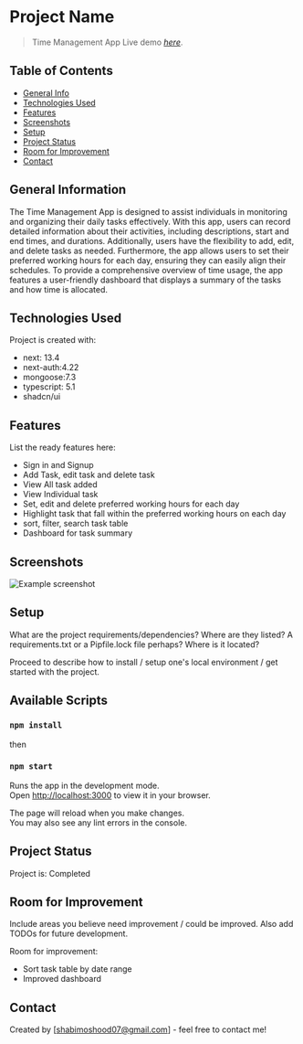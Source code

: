 # Project Name
> Time Management App
> Live demo [_here_](https://time-management-app-next-js.vercel.app/).

## Table of Contents
* [General Info](#general-information)
* [Technologies Used](#technologies-used)
* [Features](#features)
* [Screenshots](#screenshots)
* [Setup](#setup)
* [Project Status](#project-status)
* [Room for Improvement](#room-for-improvement)
* [Contact](#contact)


## General Information
The Time Management App is designed to assist individuals in monitoring and organizing their daily tasks effectively. With this app, users can record detailed information about their activities, including descriptions, start and end times, and durations. Additionally, users have the flexibility to add, edit, and delete tasks as needed. Furthermore, the app allows users to set their preferred working hours for each day, ensuring they can easily align their schedules. To provide a comprehensive overview of time usage, the app features a user-friendly dashboard that displays a summary of the tasks and how time is allocated.



## Technologies Used
Project is created with:
* next: 13.4
* next-auth:4.22
* mongoose:7.3
* typescript: 5.1
* shadcn/ui


## Features
List the ready features here:
- Sign in and Signup
- Add Task, edit task and delete task
- View All task added
- View Individual task
- Set, edit and delete preferred working hours for each day
- Highlight task that fall within the preferred working hours on each day
- sort, filter, search task table
- Dashboard for task summary
  


## Screenshots
![Example screenshot](./img/screenshot.png)
<!-- If you have screenshots you'd like to share, include them here. -->


## Setup
What are the project requirements/dependencies? Where are they listed? A requirements.txt or a Pipfile.lock file perhaps? Where is it located?

Proceed to describe how to install / setup one's local environment / get started with the project.
## Available Scripts

### `npm install`
then
### `npm start`

Runs the app in the development mode.\
Open [http://localhost:3000](http://localhost:3000) to view it in your browser.

The page will reload when you make changes.\
You may also see any lint errors in the console.

## Project Status
Project is: Completed

## Room for Improvement
Include areas you believe need improvement / could be improved. Also add TODOs for future development.

Room for improvement:
- Sort task table by date range
- Improved dashboard



## Contact
Created by [shabimoshood07@gmail.com] - feel free to contact me!






